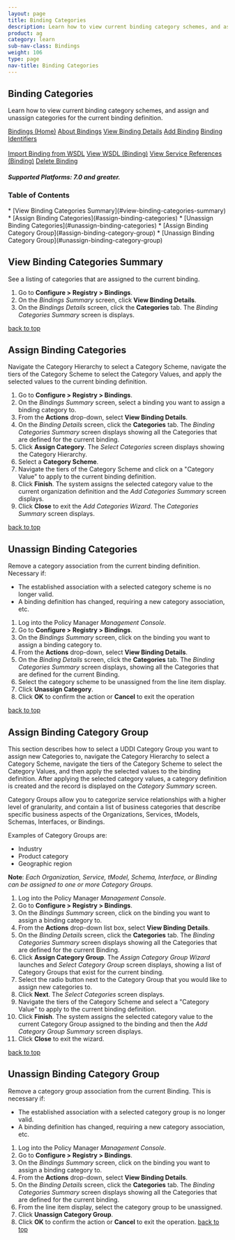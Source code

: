 ```yaml
---
layout: page
title: Binding Categories
description: Learn how to view current binding category schemes, and assign and unassign categories for the current binding definition.
product: ag
category: learn
sub-nav-class: Bindings
weight: 106
type: page
nav-title: Binding Categories
---
```


## Binding Categories

Learn how to view current binding category schemes, and assign and unassign categories for the current binding definition.

<a href="bindings_toc.html" class="button secondary">Bindings (Home)</a> <a href="../bindings/about_bindings.html" class="button secondary">About Bindings</a> <a href="../bindings/view_binding_details.html" class="button secondary">View Binding Details</a>    <a href="../bindings/add_binding.html" class="button secondary">Add Binding</a>  <a href="../bindings/binding_identifiers.html" class="button secondary">Binding Identifiers</a> <br><br><a href="../bindings/import_binding_from_wsdl.html" class="button secondary">Import Binding from WSDL</a> <a href="../bindings/view_wsdl_binding.html" class="button secondary">View WSDL (Binding)</a> <a href="../bindings/view_service_references_binding.html" class="button secondary">View Service References (Binding)</a> <a href="../bindings/delete_binding.html" class="button secondary">Delete Binding</a>
<h5 class="stamp">Supported Platforms: 7.0 and greater.</h5>

### Table of Contents
<div id="toc-marker"></div>
* [View Binding Categories Summary](#view-binding-categories-summary)
* [Assign Binding Categories](#assign-binding-categories)
* [Unassign Binding Categories](#unassign-binding-categories)
* [Assign Binding Category Group](#assign-binding-category-group)
* [Unassign Binding Category Group](#unassign-binding-category-group)


## View Binding Categories Summary

See a listing of categories that are assigned to the current binding.

1. Go to **Configure > Registry > Bindings**.  
2. On the *Bindings Summary* screen, click **View Binding Details**.  
3. On the *Bindings Details* screen, click the **Categories** tab. The *Binding Categories Summary* screen is displays.  

<a href="#top">back to top</a> 

## Assign Binding Categories

Navigate the Category Hierarchy to select a Category Scheme, navigate the tiers of the Category Scheme to select the Category Values, and apply the selected values to the current binding definition.

1. Go to **Configure > Registry > Bindings**.  
2. On the *Bindings Summary* screen, select a binding you want to assign a binding category to.
3. From the **Actions** drop-down, select **View Binding Details**.  
4. On the *Binding Details* screen, click the **Categories** tab. The *Binding Categories Summary* screen displays showing all the Categories that are defined for the current binding.
5. Click **Assign Category**. The *Select Categories* screen displays showing the Category Hierarchy.
6. Select a **Category Scheme**.
7. Navigate the tiers of the Category Scheme and click on a "Category Value" to apply to the current binding definition.
8. Click **Finish**. The system assigns the selected category value to the current organization definition and the  *Add Categories Summary* screen displays.
9. Click **Close** to exit the *Add Categories Wizard*. The *Categories Summary* screen displays.

<a href="#top">back to top</a> 

## Unassign Binding Categories

Remove a category association from the current binding definition. Necessary if:

* The established association with a selected category scheme is no longer valid.
* A binding definition has changed, requiring a new category association, etc.

1. Log into the Policy Manager *Management Console*.
2. Go to **Configure > Registry > Bindings**.  
2. On the *Bindings Summary* screen, click on the binding you want to assign a binding category to.
3. From the **Actions** drop-down, select **View Binding Details**.  
4. On the *Binding Details* screen, click the **Categories** tab. The *Binding Categories Summary* screen displays, showing all the Categories that are defined for the current Binding.
5. Select the category scheme to be unassigned from the line item display.
6. Click **Unassign Category**. 
7. Click **OK** to confirm the action or **Cancel** to exit the operation

<a href="#top">back to top</a> 

## Assign Binding Category Group

This section describes how to select a UDDI Category Group you want to assign new Categories to, navigate the Category Hierarchy to select a Category Scheme, navigate the tiers of the Category Scheme to select the Category Values, and then apply the selected values to the binding definition.  After applying the selected category values, a category definition is created and the record is displayed on the *Category Summary* screen.  

Category Groups allow you to categorize service relationships with a higher level of granularity, and contain a list of business categories that describe specific business aspects of the Organizations, Services, tModels, Schemas, Interfaces, or Bindings.

Examples of Category Groups are:

* Industry
* Product category
* Geographic region

**Note**: *Each Organization, Service, tModel, Schema, Interface, or Binding can be assigned to one or more Category Groups.*

1. Log into the Policy Manager *Management Console*.
2. Go to **Configure > Registry > Bindings**.  
2. On the *Bindings Summary* screen, click on the binding you want to assign a binding category to.
3. From the **Actions** drop-down list box, select **View Binding Details**.  
4. On the *Binding Details* screen, click the **Categories** tab. The *Binding Categories Summary* screen displays showing all the Categories that are defined for the current Binding.
5. Click **Assign Category Group**. The *Assign Category Group Wizard* launches and *Select Category Group* screen displays, showing a list of Category Groups that exist for the current binding.
6. Select the radio button next to the Category Group that you would like to assign new categories to.
7. Click **Next**. The *Select Categories* screen displays. 
8. Navigate the tiers of the Category Scheme and select a "Category Value" to apply to the current binding definition.
9. Click **Finish**. The system assigns the selected category value to the current Category Group assigned to the binding and then the *Add Category Group Summary* screen displays. 
10. Click **Close** to exit the wizard.  

<a href="#top">back to top</a> 

## Unassign Binding Category Group

Remove a category group association from the current Binding. This is necessary if:

* The established association with a selected category group is no longer valid.
* A binding definition has changed, requiring a new category association, etc.

1. Log into the Policy Manager *Management Console*.
2. Go to **Configure > Registry > Bindings**.  
2. On the *Bindings Summary* screen, click on the binding you want to assign a binding category to.
3. From the **Actions** drop-down, select **View Binding Details**.  
4. On the *Binding Details* screen, click the **Categories** tab. The *Binding Categories Summary* screen displays showing all the Categories that are defined for the current binding.
5. From the line item display, select the category group to be unassigned.
6. Click **Unassign Category Group**.
7. Click **OK** to confirm the action or **Cancel** to exit the operation. 
<a href="#top">back to top</a> 